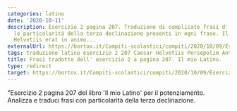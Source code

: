 ```yaml
---
categories: latino
date: '2020-10-11'
description: Esercizio 2 pagina 207. Traduzione di complicate frasi d' autore, evidenziando
  le particolarità della terza declinazione presenti in ogni frase. Il mio Latino.
  Helvetiis erat in animo...
externalUrl: https://bortox.it/Compiti-scolastici/compiti/2020/10/09/Esercizio-2-pagina-207.html
tags: traduzione latino esercizio 2 207 Caesar Helvetiis Persepolim Antiqui Bovem
title: Frasi tradotte dell' esercizio 2 a pagina 207. Il mio Latino.
type: redirect
target: https://bortox.it/Compiti-scolastici/compiti/2020/10/09/Esercizio-2-pagina-207.html
---
```

"Esercizio 2 pagina 207 del libro 'Il mio Latino' per il potenziamento. Analizza e traduci frasi con particolarità della terza declinazione. 